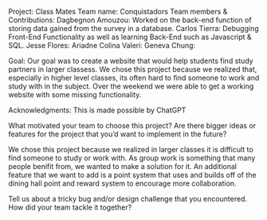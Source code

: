 Project: Class Mates
Team name: Conquistadors
Team members & Contributions: 
Dagbegnon Amouzou: Worked on the back-end function of storing data gained from the survey in a database.
Carlos Tierra: Debugging Front-End Functionality as well as learning Back-End such as Javascript & SQL. 
Jesse Flores: 
Ariadne Colina Valeri: 
Geneva Chung: 

Goal: Our goal was to create a website that would help students find study partners in larger classess. We chose this project because we realized that, especially in higher level classes, its often hard to find someone to work and study with in the subject. Over the weekend we were able to get a working website with some missing functionality.

Acknowledgments: This is made possible by ChatGPT

What motivated your team to choose this project? Are there bigger ideas or features for the project that you’d want to implement in the future?

  We chose this project because we realized in larger classes it is difficult to find someone to study or work with. As group work is something that many people    benifit from, we wanted to make a solution for it. An additional feature that we want to add is a point system that uses and builds off of the dining hall         point and reward system to encourage more collaboration.

Tell us about a tricky bug and/or design challenge that you encountered. How did your team tackle it together?





